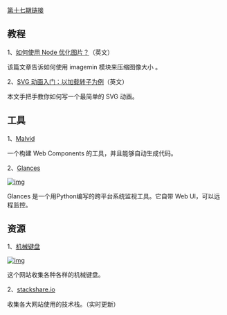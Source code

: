 [第十七期链接](https://github.com/ruanyf/weekly/blob/master/docs/issue-17.md)

## 教程

1、[如何使用 Node 优化图片？](https://freshman.tech/image-optimisation/)（英文）

该篇文章告诉如何使用 imagemin 模块来压缩图像大小 。

2、[SVG 动画入门：以加载转子为例](https://webdesign.tutsplus.com/tutorials/how-to-create-a-loader-icon-with-svg-animations--cms-31542)（英文）

本文手把手教你如何写一个最简单的 SVG 动画。

## 工具 

1、[Malvid](https://malvid.io/)

一个构建 Web Components 的工具，并且能够自动生成代码。

2、[Glances](https://nicolargo.github.io/glances/)

[![img](https://camo.githubusercontent.com/95dc5b36a910b48ebeaa929ced1f846f40b2cc1178310b138cd8c34e6159760c/68747470733a2f2f7777772e77616e67626173652e636f6d2f626c6f67696d672f61737365742f3230313830382f6267323031383038313032302e6a7067)](https://camo.githubusercontent.com/95dc5b36a910b48ebeaa929ced1f846f40b2cc1178310b138cd8c34e6159760c/68747470733a2f2f7777772e77616e67626173652e636f6d2f626c6f67696d672f61737365742f3230313830382f6267323031383038313032302e6a7067)

Glances 是一个用Python编写的跨平台系统监视工具。它自带 Web UI，可以远程监控。

## 资源

1、[机械键盘](https://scrapbox.io/MECHKEYS/)

[![img](https://camo.githubusercontent.com/e3cf6e691d9f25a69f64cf5e2f5ed6f00bde4ae3ada3e8c7864077176138a026/68747470733a2f2f7777772e77616e67626173652e636f6d2f626c6f67696d672f61737365742f3230313830382f6267323031383038313032322e6a7067)](https://camo.githubusercontent.com/e3cf6e691d9f25a69f64cf5e2f5ed6f00bde4ae3ada3e8c7864077176138a026/68747470733a2f2f7777772e77616e67626173652e636f6d2f626c6f67696d672f61737365742f3230313830382f6267323031383038313032322e6a7067)

这个网站收集各种各样的机械键盘。

2、[stackshare.io](https://stackshare.io/stacks)

收集各大网站使用的技术栈。（实时更新）
